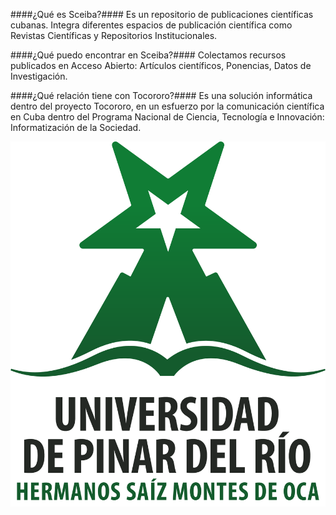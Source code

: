 ####¿Qué es Sceiba?####
Es un repositorio de publicaciones científicas cubanas. Integra diferentes espacios de publicación científica como Revistas Científicas y Repositorios Institucionales.

####¿Qué puedo encontrar en Sceiba?####
Colectamos recursos publicados en Acceso Abierto: Artículos científicos, Ponencias, Datos de Investigación.

####¿Qué relación tiene con Tocororo?####
Es una solución informática dentro del proyecto Tocororo, en un esfuerzo por la comunicación científica en Cuba dentro del Programa Nacional de Ciencia, Tecnología e Innovación: Informatización de la Sociedad.


![Imagen de faqs](upr_logo.png)

